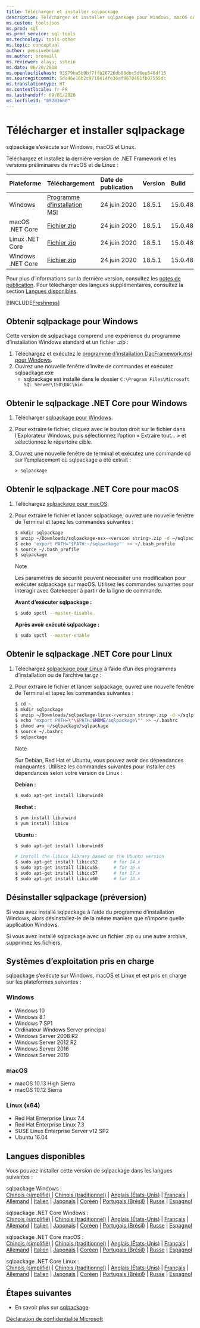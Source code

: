 ```yaml
---
title: Télécharger et installer sqlpackage
description: Télécharger et installer sqlpackage pour Windows, macOS ou Linux
ms.custom: tools|sos
ms.prod: sql
ms.prod_service: sql-tools
ms.technology: tools-other
ms.topic: conceptual
author: pensivebrian
ms.author: broneill
ms.reviewer: alayu; sstein
ms.date: 06/20/2018
ms.openlocfilehash: 93979ba5b0bf7ffb26726db86dbc5d6ee548df15
ms.sourcegitcommit: 5da46e16b2c9710414fe36af9670461fb07555dc
ms.translationtype: HT
ms.contentlocale: fr-FR
ms.lasthandoff: 09/01/2020
ms.locfileid: "89283680"
---
```

# <a name="download-and-install-sqlpackage"></a>Télécharger et installer sqlpackage

sqlpackage s’exécute sur Windows, macOS et Linux.

Téléchargez et installez la dernière version de .NET Framework et les versions préliminaires de macOS et de Linux :

|Plateforme|Téléchargement|Date de publication|Version|Build
|:---|:---|:---|:---|:---|
| Windows|[Programme d’installation MSI](https://go.microsoft.com/fwlink/?linkid=2134206)|24 juin 2020|18.5.1|15.0.4826.1|
|macOS .NET Core |[Fichier zip](https://go.microsoft.com/fwlink/?linkid=2134312)|24 juin 2020| 18.5.1|15.0.4826.1|
|Linux .NET Core |[Fichier zip](https://go.microsoft.com/fwlink/?linkid=2134311)|24 juin 2020| 18.5.1|15.0.4826.1|
|Windows .NET Core |[Fichier zip](https://go.microsoft.com/fwlink/?linkid=2134310)|24 juin 2020| 18.5.1|15.0.4826.1|

Pour plus d’informations sur la dernière version, consultez les [notes de publication](release-notes-sqlpackage.md). Pour télécharger des langues supplémentaires, consultez la section [Langues disponibles](#available-languages).

[!INCLUDE[Freshness](../includes/paragraph-content/fresh-note-steps-feedback.md)]

## <a name="get-sqlpackage-for-windows"></a>Obtenir sqlpackage pour Windows

Cette version de sqlpackage comprend une expérience du programme d’installation Windows standard et un fichier .zip : 

1. Téléchargez et exécutez le [programme d’installation DacFramework.msi pour Windows](https://go.microsoft.com/fwlink/?linkid=2134206).
2. Ouvrez une nouvelle fenêtre d’invite de commandes et exécutez sqlpackage.exe
    - sqlpackage est installé dans le dossier ```C:\Program Files\Microsoft SQL Server\150\DAC\bin```

## <a name="get-sqlpackage-net-core-for-windows"></a>Obtenir le sqlpackage .NET Core pour Windows

1. Télécharger [sqlpackage pour Windows](https://go.microsoft.com/fwlink/?linkid=2134310).
2. Pour extraire le fichier, cliquez avec le bouton droit sur le fichier dans l’Explorateur Windows, puis sélectionnez l’option « Extraire tout... » et sélectionnez le répertoire cible.
3. Ouvrez une nouvelle fenêtre de terminal et exécutez une commande cd sur l’emplacement où sqlpackage a été extrait :

   ```cmd
   > sqlpackage
   ```

## <a name="get-sqlpackage-net-core-for-macos"></a>Obtenir le sqlpackage .NET Core pour macOS

1. Téléchargez [sqlpackage pour macOS](https://go.microsoft.com/fwlink/?linkid=2134312).
2. Pour extraire le fichier et lancer sqlpackage, ouvrez une nouvelle fenêtre de Terminal et tapez les commandes suivantes :

   ```bash
   $ mkdir sqlpackage
   $ unzip ~/Downloads/sqlpackage-osx-<version string>.zip -d ~/sqlpackage 
   $ echo 'export PATH="$PATH:~/sqlpackage"' >> ~/.bash_profile
   $ source ~/.bash_profile
   $ sqlpackage
   ```

   > [!NOTE]
   > Les paramètres de sécurité peuvent nécessiter une modification pour exécuter sqlpackage sur macOS. Utilisez les commandes suivantes pour interagir avec Gatekeeper à partir de la ligne de commande.

   **Avant d’exécuter sqlpackage :**
   ```bash
   $ sudo spctl --master-disable
   ```

   **Après avoir exécuté sqlpackage :**
   ```bash
   $ sudo spctl --master-enable
   ```

## <a name="get-sqlpackage-net-core-for-linux"></a>Obtenir le sqlpackage .NET Core pour Linux

1. Téléchargez [sqlpackage pour Linux](https://go.microsoft.com/fwlink/?linkid=2134311) à l’aide d’un des programmes d’installation ou de l’archive tar.gz :
2. Pour extraire le fichier et lancer sqlpackage, ouvrez une nouvelle fenêtre de Terminal et tapez les commandes suivantes :

   ```bash
   $ cd ~
   $ mkdir sqlpackage
   $ unzip ~/Downloads/sqlpackage-linux-<version string>.zip -d ~/sqlpackage 
   $ echo "export PATH=\"\$PATH:$HOME/sqlpackage\"" >> ~/.bashrc
   $ chmod a+x ~/sqlpackage/sqlpackage
   $ source ~/.bashrc
   $ sqlpackage
   ```

   > [!NOTE]
   > Sur Debian, Red Hat et Ubuntu, vous pouvez avoir des dépendances manquantes. Utilisez les commandes suivantes pour installer ces dépendances selon votre version de Linux :

   **Debian :**

   ```bash
   $ sudo apt-get install libunwind8
   ```

   **Redhat :**

   ```bash
   $ yum install libunwind
   $ yum install libicu
   ```

   **Ubuntu :**

   ```bash
   $ sudo apt-get install libunwind8

   # install the libicu library based on the Ubuntu version
   $ sudo apt-get install libicu52      # for 14.x
   $ sudo apt-get install libicu55      # for 16.x
   $ sudo apt-get install libicu57      # for 17.x
   $ sudo apt-get install libicu60      # for 18.x
   ```

## <a name="uninstall-sqlpackage-preview"></a>Désinstaller sqlpackage (préversion)

Si vous avez installé sqlpackage à l’aide du programme d’installation Windows, alors désinstallez-le de la même manière que n’importe quelle application Windows.

Si vous avez installé sqlpackage avec un fichier .zip ou une autre archive, supprimez les fichiers.

## <a name="supported-operating-systems"></a>Systèmes d’exploitation pris en charge

sqlpackage s’exécute sur Windows, macOS et Linux et est pris en charge sur les plateformes suivantes :

### <a name="windows"></a> Windows

- Windows 10
- Windows 8.1
- Windows 7 SP1
- Ordinateur Windows Server principal
- Windows Server 2008 R2
- Windows Server 2012 R2
- Windows Server 2016
- Windows Server 2019

### <a name="macos"></a>macOS

- macOS 10.13 High Sierra
- macOS 10.12 Sierra

### <a name="linux-x64"></a>Linux (x64)

- Red Hat Enterprise Linux 7.4
- Red Hat Enterprise Linux 7.3
- SUSE Linux Enterprise Server v12 SP2
- Ubuntu 16.04

## <a name="available-languages"></a>Langues disponibles

Vous pouvez installer cette version de sqlpackage dans les langues suivantes :

sqlpackage Windows :  
[Chinois (simplifié)](https://go.microsoft.com/fwlink/?linkid=2134206&clcid=0x804) | [Chinois (traditionnel)](https://go.microsoft.com/fwlink/?linkid=2134206&clcid=0x404) | [Anglais (États-Unis)](https://go.microsoft.com/fwlink/?linkid=2134206&clcid=0x409) | [Français](https://go.microsoft.com/fwlink/?linkid=2134206&clcid=0x40c) | [Allemand](https://go.microsoft.com/fwlink/?linkid=2134206&clcid=0x407) | [Italien](https://go.microsoft.com/fwlink/?linkid=2134206&clcid=0x410) | [Japonais](https://go.microsoft.com/fwlink/?linkid=2134206&clcid=0x411) | [Coréen](https://go.microsoft.com/fwlink/?linkid=2134206&clcid=0x412) | [Portugais (Brésil)](https://go.microsoft.com/fwlink/?linkid=2134206&clcid=0x416) | [Russe](https://go.microsoft.com/fwlink/?linkid=2134206&clcid=0x419) | [Espagnol](https://go.microsoft.com/fwlink/?linkid=2134206&clcid=0x40a)

sqlpackage .NET Core Windows :  
[Chinois (simplifié)](https://go.microsoft.com/fwlink/?linkid=2134310&clcid=0x804) | [Chinois (traditionnel)](https://go.microsoft.com/fwlink/?linkid=2134310&clcid=0x404) | [Anglais (États-Unis)](https://go.microsoft.com/fwlink/?linkid=2134310&clcid=0x409) | [Français](https://go.microsoft.com/fwlink/?linkid=2134310&clcid=0x40c) | [Allemand](https://go.microsoft.com/fwlink/?linkid=2134310&clcid=0x407) | [Italien](https://go.microsoft.com/fwlink/?linkid=2134310&clcid=0x410) | [Japonais](https://go.microsoft.com/fwlink/?linkid=2134310&clcid=0x411) | [Coréen](https://go.microsoft.com/fwlink/?linkid=2134310&clcid=0x412) | [Portugais (Brésil)](https://go.microsoft.com/fwlink/?linkid=2134310&clcid=0x416) | [Russe](https://go.microsoft.com/fwlink/?linkid=2134310&clcid=0x419) | [Espagnol](https://go.microsoft.com/fwlink/?linkid=2134310&clcid=0x40a)

sqlpackage .NET Core macOS :  
[Chinois (simplifié)](https://go.microsoft.com/fwlink/?linkid=2134312&clcid=0x804) | [Chinois (traditionnel)](https://go.microsoft.com/fwlink/?linkid=2134312&clcid=0x404) | [Anglais (États-Unis)](https://go.microsoft.com/fwlink/?linkid=2134312&clcid=0x409) | [Français](https://go.microsoft.com/fwlink/?linkid=2134312&clcid=0x40c) | [Allemand](https://go.microsoft.com/fwlink/?linkid=2134312&clcid=0x407) | [Italien](https://go.microsoft.com/fwlink/?linkid=2134312&clcid=0x410) | [Japonais](https://go.microsoft.com/fwlink/?linkid=2134312&clcid=0x411) | [Coréen](https://go.microsoft.com/fwlink/?linkid=2134312&clcid=0x412) | [Portugais (Brésil)](https://go.microsoft.com/fwlink/?linkid=2134312&clcid=0x416) | [Russe](https://go.microsoft.com/fwlink/?linkid=2134312&clcid=0x419) | [Espagnol](https://go.microsoft.com/fwlink/?linkid=2134312&clcid=0x40a)

sqlpackage .NET Core Linux :  
[Chinois (simplifié)](https://go.microsoft.com/fwlink/?linkid=2134311&clcid=0x804) | [Chinois (traditionnel)](https://go.microsoft.com/fwlink/?linkid=2134311&clcid=0x404) | [Anglais (États-Unis)](https://go.microsoft.com/fwlink/?linkid=2134311&clcid=0x409) | [Français](https://go.microsoft.com/fwlink/?linkid=2134311&clcid=0x40c) | [Allemand](https://go.microsoft.com/fwlink/?linkid=2134311&clcid=0x407) | [Italien](https://go.microsoft.com/fwlink/?linkid=2134311&clcid=0x410) | [Japonais](https://go.microsoft.com/fwlink/?linkid=2134311&clcid=0x411) | [Coréen](https://go.microsoft.com/fwlink/?linkid=2134311&clcid=0x412) | [Portugais (Brésil)](https://go.microsoft.com/fwlink/?linkid=2134311&clcid=0x416) | [Russe](https://go.microsoft.com/fwlink/?linkid=2134311&clcid=0x419) | [Espagnol](https://go.microsoft.com/fwlink/?linkid=2134311&clcid=0x40a)

## <a name="next-steps"></a>Étapes suivantes

- En savoir plus sur [sqlpackage](sqlpackage.md)

[Déclaration de confidentialité Microsoft](https://go.microsoft.com/fwlink/?LinkId=521839)
